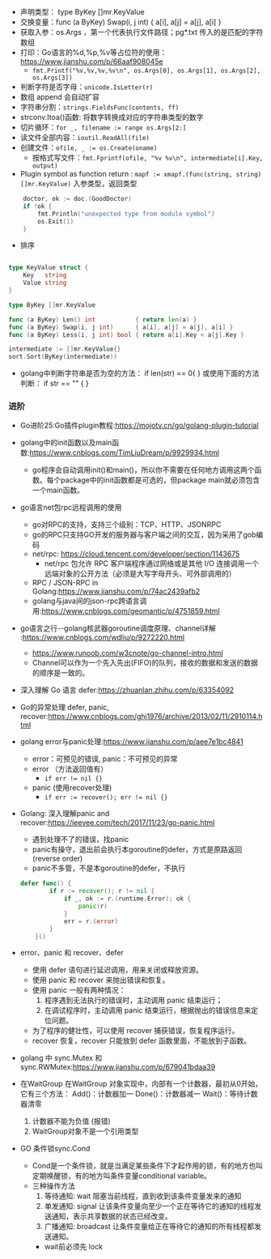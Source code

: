 + 声明类型： type ByKey []mr.KeyValue
+ 交换变量：func (a ByKey) Swap(i, j int)      { a[i], a[j] = a[j], a[i] }
+ 获取入参：os.Args ，第一个代表执行文件路径；pg*.txt 传入的是匹配的字符数组
+ 打印：Go语言的%d,%p,%v等占位符的使用：<https://www.jianshu.com/p/66aaf908045e>
    - `fmt.Printf("%v,%v,%v,%v\n", os.Args[0], os.Args[1], os.Args[2], os.Args[3])`
+ 判断字符是否字母：`unicode.IsLetter(r)`
+ 数组 append 会自动扩容 
+ 字符串分割：`strings.FieldsFunc(contents, ff)`
+ strconv.Itoa()函数: 将数字转换成对应的字符串类型的数字
+ 切片循环：`for _, filename := range os.Args[2:]`
+ 读文件全部内容：`ioutil.ReadAll(file)`
+ 创建文件：`ofile, _ := os.Create(oname)`
    - 按格式写文件：`fmt.Fprintf(ofile, "%v %v\n", intermediate[i].Key, output)`
+ Plugin symbol as function return : `mapf := xmapf.(func(string, string) []mr.KeyValue)` 入参类型，返回类型
```go
    doctor, ok := doc.(GoodDoctor)
	if !ok {
		fmt.Println("unexpected type from module symbol")
		os.Exit(1)
	}
```
+ 排序
```go

type KeyValue struct {
	Key   string
	Value string
}

type ByKey []mr.KeyValue

func (a ByKey) Len() int           { return len(a) }
func (a ByKey) Swap(i, j int)      { a[i], a[j] = a[j], a[i] }
func (a ByKey) Less(i, j int) bool { return a[i].Key < a[j].Key }

intermediate := []mr.KeyValue{}
sort.Sort(ByKey(intermediate))

```
+ golang中判断字符串是否为空的方法：
if len(str) == 0{
}
或使用下面的方法判断：
if str == "" {
}




### 进阶
+ Go进阶25:Go插件plugin教程:<https://mojotv.cn/go/golang-plugin-tutorial>
+ golang中的init函数以及main函数:<https://www.cnblogs.com/TimLiuDream/p/9929934.html>
    - go程序会自动调用init()和main()，所以你不需要在任何地方调用这两个函数。每个package中的init函数都是可选的，但package main就必须包含一个main函数。
+ go语言net包rpc远程调用的使用
    - go对RPC的支持，支持三个级别：TCP、HTTP、JSONRPC
    - go的RPC只支持GO开发的服务器与客户端之间的交互，因为采用了gob编码
    - net/rpc: <https://cloud.tencent.com/developer/section/1143675>
        + net/rpc 包允许 RPC 客户端程序通过网络或是其他 I/O 连接调用一个远端对象的公开方法（必须是大写字母开头、可外部调用的）
    - RPC / JSON-RPC in Golang:<https://www.jianshu.com/p/74ac2439afb2>
    - golang与java间的json-rpc跨语言调用:<https://www.cnblogs.com/geomantic/p/4751859.html>
+ go语言之行--golang核武器goroutine调度原理、channel详解 :<https://www.cnblogs.com/wdliu/p/9272220.html>   
    - https://www.runoob.com/w3cnote/go-channel-intro.html
    - Channel可以作为一个先入先出(FIFO)的队列，接收的数据和发送的数据的顺序是一致的。
+ 深入理解 Go 语言 defer:<https://zhuanlan.zhihu.com/p/63354092>
+ Go的异常处理 defer, panic, recover:<https://www.cnblogs.com/ghj1976/archive/2013/02/11/2910114.html>
+ golang error与panic处理:<https://www.jianshu.com/p/aee7e1bc4841>
    - error：可预见的错误, panic：不可预见的异常
    - error （方法返回值有）
        + `if err != nil {}`
    -  panic (使用recover处理)
        + `if err := recover(); err != nil {}`
+ Golang: 深入理解panic and recover:<https://ieevee.com/tech/2017/11/23/go-panic.html>        
    - 遇到处理不了的错误，找panic
    - panic有操守，退出前会执行本goroutine的defer，方式是原路返回(reverse order)
    - panic不多管，不是本goroutine的defer，不执行 
    ```go
    defer func() {
            if r := recover(); r != nil {
                if _, ok := r.(runtime.Error); ok {
                    panic(r)
                }
                err = r.(error)
            }
        }()
    ```      
+ error、panic 和 recover、defer
    - 使用 defer 语句进行延迟调用，用来关闭或释放资源。
    - 使用 panic 和 recover 来抛出错误和恢复。
    - 使用 panic 一般有两种情况：
        1. 程序遇到无法执行的错误时，主动调用 panic 结束运行；
        2. 在调试程序时，主动调用 panic 结束运行，根据抛出的错误信息来定位问题。
    - 为了程序的健壮性，可以使用 recover 捕获错误，恢复程序运行。
    - recover 恢复，recover 只能放到 defer 函数里面，不能放到子函数。

+ golang 中 sync.Mutex 和 sync.RWMutex:<https://www.jianshu.com/p/679041bdaa39>
+ 在WaitGroup
在WaitGroup 对象实现中，内部有一个计数器，最初从0开始，它有三个方法：
Add()：计数器加一
Done()：计数器减一
Wait()：等待计数器清零
    1. 计数器不能为负值 (报错)
    2. WaitGroup对象不是一个引用类型
+ GO 条件锁sync.Cond
  - Cond是一个条件锁，就是当满足某些条件下才起作用的锁，有的地方也叫定期唤醒锁，有的地方叫条件变量conditional variable。
  - 三种操作方法
    1. 等待通知: wait
    阻塞当前线程，直到收到该条件变量发来的通知
    2. 单发通知: signal
    让该条件变量向至少一个正在等待它的通知的线程发送通知，表示共享数据的状态已经改变。
    3. 广播通知: broadcast
    让条件变量给正在等待它的通知的所有线程都发送通知。
    - wait前必须先 lock
    

